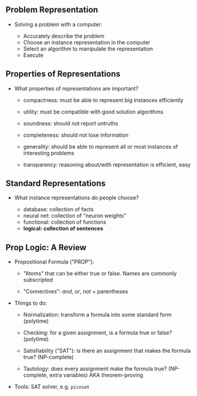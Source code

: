 ## Problem Representation

* Solving a problem with a computer: 

    * Accurately describe the problem
    * Choose an instance representation in the computer
    * Select an algorithm to manipulate the representation
    * Execute

## Properties of Representations

* What properties of representations are important?

    * compactness: must be able to represent big instances efficiently

    * utility: must be compatible with good solution algorithms

    * soundness: should not report untruths

    * completeness: should not lose information

    * generality: should be able to represent all or most
      instances of interesting problems

    * transparency: reasoning about/with representation is efficient, easy

## Standard Representations

* What instance representations do people choose?

    * database: collection of facts
    * neural net: collection of "neuron weights"
    * functional: collection of functions
    * **logical: collection of sentences**

## Prop Logic: A Review

* Propositional Formula ("PROP"):

    * "Atoms" that can be either true or false. Names are
      commonly subscripted

    * "Connectives": *and*, *or*, *not* + parentheses

* Things to do:

    * Normalization: transform a formula into some
      standard form (polytime)

    * Checking: for a given assignment, is a formula true
      or false? (polytime)

    * Satisfiability ("SAT"): is there an assignment that
      makes the formula true? (NP-complete)

    * Tautology: does every assignment make the formula true?
      (NP-complete, extra variables) AKA theorem-proving

* Tools: SAT solver, e.g. `picosat`
